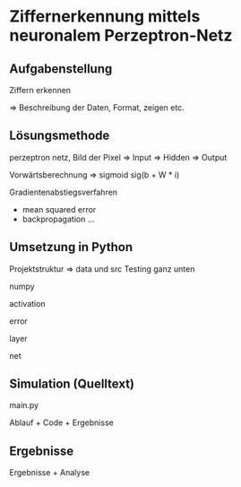 # Ziffernerkennung mittels neuronalem Perzeptron-Netz

## Aufgabenstellung

Ziffern erkennen

=> Beschreibung der Daten, Format, zeigen etc.

## Lösungsmethode

perzeptron netz, Bild der Pixel => Input => Hidden => Output

Vorwärtsberechnung => sigmoid sig(b + W * i)

Gradientenabstiegsverfahren

- mean squared error
- backpropagation ...

## Umsetzung in Python

Projektstruktur => data und src
Testing ganz unten

numpy

activation

error

layer

net

## Simulation (Quelltext)

main.py

Ablauf + Code + Ergebnisse

## Ergebnisse

Ergebnisse + Analyse

